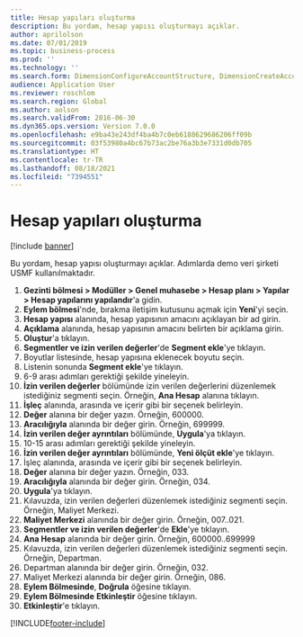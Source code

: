```yaml
---
title: Hesap yapıları oluşturma
description: Bu yordam, hesap yapısı oluşturmayı açıklar.
author: aprilolson
ms.date: 07/01/2019
ms.topic: business-process
ms.prod: ''
ms.technology: ''
ms.search.form: DimensionConfigureAccountStructure, DimensionCreateAccountStructure, DimensionHierarchyAddLevel, DimensionHierarchyConstraintActivate
audience: Application User
ms.reviewer: roschlom
ms.search.region: Global
ms.author: aolson
ms.search.validFrom: 2016-06-30
ms.dyn365.ops.version: Version 7.0.0
ms.openlocfilehash: e9ba43e243df4ba4b7c0eb6188629686206ff09b
ms.sourcegitcommit: 03f53980a4bc67b73ac2be76a3b3e7331d0db705
ms.translationtype: HT
ms.contentlocale: tr-TR
ms.lasthandoff: 08/18/2021
ms.locfileid: "7394551"
---
```

# <a name="create-account-structures"></a>Hesap yapıları oluşturma

[!include [banner](../../includes/banner.md)]

Bu yordam, hesap yapısı oluşturmayı açıklar. Adımlarda demo veri şirketi USMF kullanılmaktadır.

1. **Gezinti bölmesi > Modüller > Genel muhasebe > Hesap planı > Yapılar > Hesap yapılarını yapılandır**'a gidin.
2. **Eylem bölmesi**'nde, bırakma iletişim kutusunu açmak için **Yeni**'yi seçin.
3. **Hesap yapısı** alanında, hesap yapısının amacını açıklayan bir ad girin.
4. **Açıklama** alanında, hesap yapısının amacını belirten bir açıklama girin.
5. **Oluştur**'a tıklayın.
6. **Segmentler ve izin verilen değerler**'de **Segment ekle**'ye tıklayın.
7. Boyutlar listesinde, hesap yapısına eklenecek boyutu seçin.
8. Listenin sonunda **Segment ekle**'ye tıklayın.
9. 6-9 arası adımları gerektiği şekilde yineleyin.
10. **İzin verilen değerler** bölümünde izin verilen değerlerini düzenlemek istediğiniz segmenti seçin.
    Örneğin, **Ana Hesap** alanına tıklayın.  
11. **İşleç** alanında, arasında ve içerir gibi bir seçenek belirleyin.
12. **Değer** alanına bir değer yazın. Örneğin, 600000.  
13. **Aracılığıyla** alanında bir değer girin. Örneğin, 699999.  
14. **İzin verilen değer ayrıntıları** bölümünde, **Uygula**'ya tıklayın.
15. 10-15 arası adımları gerektiği şekilde yineleyin.  
16. **İzin verilen değer ayrıntıları** bölümünde, **Yeni ölçüt ekle**'ye tıklayın.
17. İşleç alanında, arasında ve içerir gibi bir seçenek belirleyin.
18. **Değer** alanına bir değer yazın. Örneğin, 033.  
19. **Aracılığıyla** alanında bir değer girin. Örneğin, 034.  
20. **Uygula**'ya tıklayın.
21. Kılavuzda, izin verilen değerleri düzenlemek istediğiniz segmenti seçin. Örneğin, Maliyet Merkezi.  
22. **Maliyet Merkezi** alanında bir değer girin. Örneğin, 007..021.  
23. **Segmentler ve izin verilen değerler**'de **Ekle**'ye tıklayın.
24. **Ana Hesap** alanında bir değer girin. Örneğin, 600000..699999  
25. Kılavuzda, izin verilen değerleri düzenlemek istediğiniz segmenti seçin. Örneğin, Departman.  
26. Departman alanında bir değer girin. Örneğin, 032.  
27. Maliyet Merkezi alanında bir değer girin. Örneğin, 086.  
28. **Eylem Bölmesinde**,  **Doğrula** öğesine tıklayın.
29. **Eylem Bölmesinde** **Etkinleştir** öğesine tıklayın.
30. **Etkinleştir**'e tıklayın.



[!INCLUDE[footer-include](../../../includes/footer-banner.md)]
